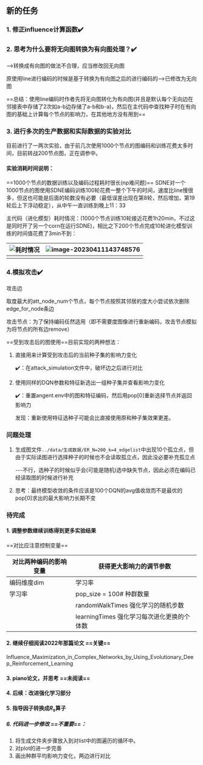 ## 新的任务

### 1. 修正influence计算函数:heavy_check_mark:

### 2. 思考为什么要将无向图转换为有向图处理？:heavy_check_mark:

-->转换成有向图的做法不合理，应当修改回无向图

原使用line进行编码的时候是基于转换为有向图之后的进行编码的-->已修改为无向图

==总结：使用line编码时作者先将无向图转化为有向图(并且是默认每个无向边在邻接表中存储了2次如a-b边存储了a-b和b-a)，然后在主代码中查找种子时在有向图的基础上计算每个节点的影响力，在其他地方没有用到==

### 3. 进行多次的生产数据和实际数据的实验对比

目前进行了一两次实验，由于前几次使用1000个节点的图编码和训练花费太多时间，目前转战200节点图，正在调参中。

#### 实验消耗时间说明：

==1000个节点的数据训练以及编码过程耗时很长(np难问题)==    SDNE对一个1000节点的图使用SDNE编码训练100轮花费一整个下午的时间，速度比line慢很多，但这也可能是后面的轮数没有必要（最低误差出现在第8轮，然后增加，第19轮后上下浮动稳定），从中午一直训练到晚上11：33

主代码（进化模型）耗时情况：(1000个节点训练10轮接近花费1h20min，不过这是同时开了另一个corn在运行SDNE)，相比之下200个节点完成10轮进化模型训练的时间值花费了3min不到：

| ![耗时情况](E:\coursewares\SchoolCourses\大三了唉下\人工智能技术驱动的网络信息挖掘\230221_一些初步资料\ERL-d1\code\result_pics\耗时情况.jpg) | ![image-20230411143748576](C:\Users\Administrator\AppData\Roaming\Typora\typora-user-images\image-20230411143748576.png) |
| ------------------------------------------------------------ | ------------------------------------------------------------ |
|                                                              |                                                              |

### 4.模拟攻击:heavy_check_mark:

攻击边

取度最大的att_node_num个节点，每个节点按照其邻居的度大小尝试依次删除edge_for_node条边

攻击节点：为了保持编码任然适用（即不需要度图像进行重新编码，攻击节点模拟为将节点的所有边remove）

==受到攻击后的图使用==目前实现的两种想法：

1. 直接用来计算受到攻击后的当前种子集的影响力变化

   :heavy_check_mark:：在attack_simulation文件中，破坏边之后进行对比​

2. 使用同样的DQN参数和特征新选出一组种子集并查看影响力变化

   :heavy_check_mark:：重置angent.env中的图和特征编码，然后用pop[0]重新选择节点并返回影响力

   发现：重新使用特征选种子可能会比直接使用原和种子集效果更差。

### 问题处理

1. 生成图文件`../data/生成数据/ER_N=200_k=4_edgelist`中出现10个孤立点，但由于实际读图进行选择种子的时候也不会读取孤立点，因此没必要补充孤立点

   ---不行，选种子的时候似乎会(可能是随机)选中缺失节点，因此必须在编码已经读取图的时候进行补充

2. 思考：最终模型收敛的条件应该是100个DQN的avg值收敛而不是最优的pop[0]求出的最大影响力长期不变

### 待完成

#### 1. 调整参数继续训练得到更多实验结果

==对比应注意控制变量==

| 对比两种编码的影响变量 | 获得更大影响力的调节参数                    |
| ---------------------- | ------------------------------------------- |
| 编码维度dim            | 学习率                                      |
| 学习率                 | pop_size = 100# 种群数量                    |
|                        | randomWalkTimes  强化学习的随机步数         |
|                        | learningTimes  强化学习每次进化更换的个体数 |

#### 2. 继续仔细阅读2022年那篇论文  ==关键==

Influence_Maximization_in_Complex_Networks_by_Using_Evolutionary_Deep_Reinforcement_Learning

#### 3. piano论文，并思考  ==未阅读==

#### 4. 后续：改进强化学习部分

#### 5. 指导因子转换成$R_s$算子

##### 6. 代码进一步修改  ==不重要==：

1. 将生成文件夹步骤放入到对list中的图遍历的循环中。
2. 对plot的进一步完善
4. 画出种群平均影响力变化，两边进行对比


